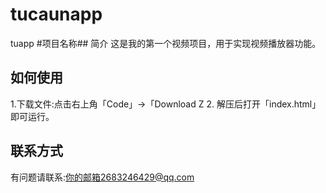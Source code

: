 # tucaunapp
tuapp
#项目名称## 简介
这是我的第一个视频项目，用于实现视频播放器功能。
## 如何使用
1.下载文件:点击右上角「Code」→「Download Z
2. 解压后打开「index.html」即可运行。
## 联系方式
有问题请联系:你的邮箱2683246429@qq.com
